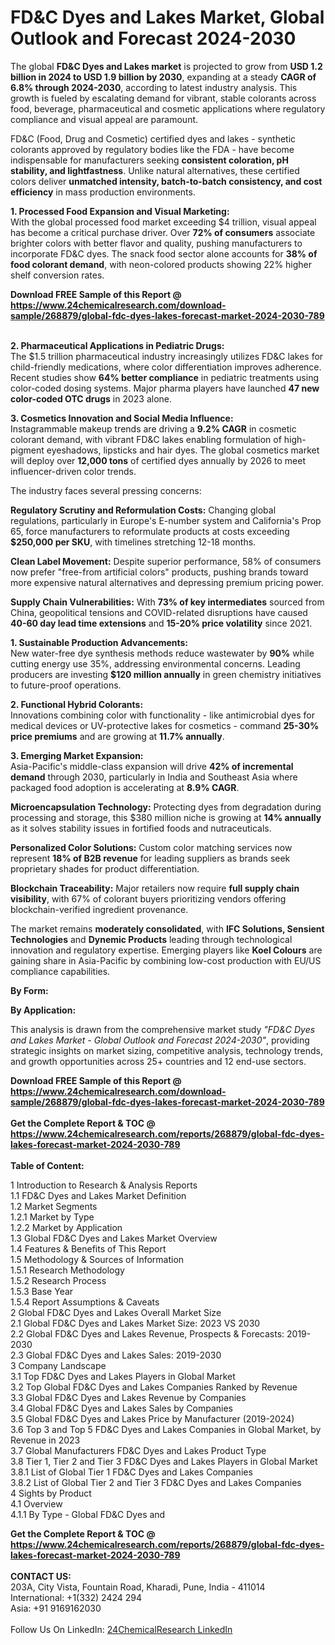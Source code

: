 <h1>FD&amp;C Dyes and Lakes Market, Global Outlook and Forecast 2024-2030</h1><p>The global <strong>FD&amp;C Dyes and Lakes market</strong> is projected to grow from <strong>USD 1.2 billion in 2024 to USD 1.9 billion by 2030</strong>, expanding at a steady <strong>CAGR of 6.8% through 2024-2030</strong>, according to latest industry analysis. This growth is fueled by escalating demand for vibrant, stable colorants across food, beverage, pharmaceutical and cosmetic applications where regulatory compliance and visual appeal are paramount.</p><p>FD&amp;C (Food, Drug and Cosmetic) certified dyes and lakes - synthetic colorants approved by regulatory bodies like the FDA - have become indispensable for manufacturers seeking <strong>consistent coloration, pH stability, and lightfastness</strong>. Unlike natural alternatives, these certified colors deliver <strong>unmatched intensity, batch-to-batch consistency, and cost efficiency</strong> in mass production environments.</p><p><strong>1. Processed Food Expansion and Visual Marketing:</strong><br>
With the global processed food market exceeding $4 trillion, visual appeal has become a critical purchase driver. Over <strong>72% of consumers</strong> associate brighter colors with better flavor and quality, pushing manufacturers to incorporate FD&amp;C dyes. The snack food sector alone accounts for <strong>38% of food colorant demand</strong>, with neon-colored products showing 22% higher shelf conversion rates.</p><div><b>Download FREE Sample of this Report @ 
            <a href="https://www.24chemicalresearch.com/download-sample/268879/global-fdc-dyes-lakes-forecast-market-2024-2030-789">
            https://www.24chemicalresearch.com/download-sample/268879/global-fdc-dyes-lakes-forecast-market-2024-2030-789</a></b></div><br><p><strong>2. Pharmaceutical Applications in Pediatric Drugs:</strong><br>
The $1.5 trillion pharmaceutical industry increasingly utilizes FD&amp;C lakes for child-friendly medications, where color differentiation improves adherence. Recent studies show <strong>64% better compliance</strong> in pediatric treatments using color-coded dosing systems. Major pharma players have launched <strong>47 new color-coded OTC drugs</strong> in 2023 alone.</p><p><strong>3. Cosmetics Innovation and Social Media Influence:</strong><br>
Instagrammable makeup trends are driving a <strong>9.2% CAGR</strong> in cosmetic colorant demand, with vibrant FD&amp;C lakes enabling formulation of high-pigment eyeshadows, lipsticks and hair dyes. The global cosmetics market will deploy over <strong>12,000 tons</strong> of certified dyes annually by 2026 to meet influencer-driven color trends.</p><p>The industry faces several pressing concerns:</p><p><strong>Regulatory Scrutiny and Reformulation Costs:</strong> Changing global regulations, particularly in Europe's E-number system and California's Prop 65, force manufacturers to reformulate products at costs exceeding <strong>$250,000 per SKU</strong>, with timelines stretching 12-18 months.</p><p><strong>Clean Label Movement:</strong> Despite superior performance, 58% of consumers now prefer "free-from artificial colors" products, pushing brands toward more expensive natural alternatives and depressing premium pricing power.</p><p><strong>Supply Chain Vulnerabilities:</strong> With <strong>73% of key intermediates</strong> sourced from China, geopolitical tensions and COVID-related disruptions have caused <strong>40-60 day lead time extensions</strong> and <strong>15-20% price volatility</strong> since 2021.</p><p><strong>1. Sustainable Production Advancements:</strong><br>
New water-free dye synthesis methods reduce wastewater by <strong>90%</strong> while cutting energy use 35%, addressing environmental concerns. Leading producers are investing <strong>$120 million annually</strong> in green chemistry initiatives to future-proof operations.</p><p><strong>2. Functional Hybrid Colorants:</strong><br>
Innovations combining color with functionality - like antimicrobial dyes for medical devices or UV-protective lakes for cosmetics - command <strong>25-30% price premiums</strong> and are growing at <strong>11.7% annually</strong>.</p><p><strong>3. Emerging Market Expansion:</strong><br>
Asia-Pacific's middle-class expansion will drive <strong>42% of incremental demand</strong> through 2030, particularly in India and Southeast Asia where packaged food adoption is accelerating at <strong>8.9% CAGR</strong>.</p><p><strong>Microencapsulation Technology:</strong> Protecting dyes from degradation during processing and storage, this $380 million niche is growing at <strong>14% annually</strong> as it solves stability issues in fortified foods and nutraceuticals.</p><p><strong>Personalized Color Solutions:</strong> Custom color matching services now represent <strong>18% of B2B revenue</strong> for leading suppliers as brands seek proprietary shades for product differentiation.</p><p><strong>Blockchain Traceability:</strong> Major retailers now require <strong>full supply chain visibility</strong>, with 67% of colorant buyers prioritizing vendors offering blockchain-verified ingredient provenance.</p><p>The market remains <strong>moderately consolidated</strong>, with <strong>IFC Solutions, Sensient Technologies</strong> and <strong>Dynemic Products</strong> leading through technological innovation and regulatory expertise. Emerging players like <strong>Koel Colours</strong> are gaining share in Asia-Pacific by combining low-cost production with EU/US compliance capabilities.</p><p><strong>By Form:</strong></p><p><strong>By Application:</strong></p><p>This analysis is drawn from the comprehensive market study <em>"FD&amp;C Dyes and Lakes Market - Global Outlook and Forecast 2024-2030"</em>, providing strategic insights on market sizing, competitive analysis, technology trends, and growth opportunities across 25+ countries and 12 end-use sectors.</p><div><b>Download FREE Sample of this Report @ 
            <a href="https://www.24chemicalresearch.com/download-sample/268879/global-fdc-dyes-lakes-forecast-market-2024-2030-789">
            https://www.24chemicalresearch.com/download-sample/268879/global-fdc-dyes-lakes-forecast-market-2024-2030-789</a></b></div><br><div><b>Get the Complete Report & TOC @ 
            <a href="https://www.24chemicalresearch.com/reports/268879/global-fdc-dyes-lakes-forecast-market-2024-2030-789">
            https://www.24chemicalresearch.com/reports/268879/global-fdc-dyes-lakes-forecast-market-2024-2030-789</a></b></div><br>
            <b>Table of Content:</b><p>1 Introduction to Research & Analysis Reports<br />
    1.1 FD&C Dyes and Lakes Market Definition<br />
    1.2 Market Segments<br />
        1.2.1 Market by Type<br />
        1.2.2 Market by Application<br />
    1.3 Global FD&C Dyes and Lakes Market Overview<br />
    1.4 Features & Benefits of This Report<br />
    1.5 Methodology & Sources of Information<br />
        1.5.1 Research Methodology<br />
        1.5.2 Research Process<br />
        1.5.3 Base Year<br />
        1.5.4 Report Assumptions & Caveats<br />
2 Global FD&C Dyes and Lakes Overall Market Size<br />
    2.1 Global FD&C Dyes and Lakes Market Size: 2023 VS 2030<br />
    2.2 Global FD&C Dyes and Lakes Revenue, Prospects & Forecasts: 2019-2030<br />
    2.3 Global FD&C Dyes and Lakes Sales: 2019-2030<br />
3 Company Landscape<br />
    3.1 Top FD&C Dyes and Lakes Players in Global Market<br />
    3.2 Top Global FD&C Dyes and Lakes Companies Ranked by Revenue<br />
    3.3 Global FD&C Dyes and Lakes Revenue by Companies<br />
    3.4 Global FD&C Dyes and Lakes Sales by Companies<br />
    3.5 Global FD&C Dyes and Lakes Price by Manufacturer (2019-2024)<br />
    3.6 Top 3 and Top 5 FD&C Dyes and Lakes Companies in Global Market, by Revenue in 2023<br />
    3.7 Global Manufacturers FD&C Dyes and Lakes Product Type<br />
    3.8 Tier 1, Tier 2 and Tier 3 FD&C Dyes and Lakes Players in Global Market<br />
        3.8.1 List of Global Tier 1 FD&C Dyes and Lakes Companies<br />
        3.8.2 List of Global Tier 2 and Tier 3 FD&C Dyes and Lakes Companies<br />
4 Sights by Product<br />
    4.1 Overview<br />
        4.1.1 By Type - Global FD&C Dyes and</p><div><b>Get the Complete Report & TOC @ 
            <a href="https://www.24chemicalresearch.com/reports/268879/global-fdc-dyes-lakes-forecast-market-2024-2030-789">
            https://www.24chemicalresearch.com/reports/268879/global-fdc-dyes-lakes-forecast-market-2024-2030-789</a></b></div><br><b>CONTACT US:</b><br>
            203A, City Vista, Fountain Road, Kharadi, Pune, India - 411014<br>
            International: +1(332) 2424 294<br>
            Asia: +91 9169162030 <br><br>
            Follow Us On LinkedIn: <a href="https://www.linkedin.com/company/24chemicalresearch/">24ChemicalResearch LinkedIn</a>